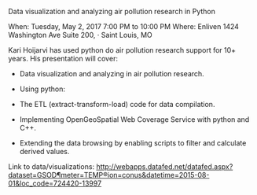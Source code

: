 Data visualization and analyzing air pollution research in Python

When: Tuesday, May 2, 2017 7:00 PM to 10:00 PM
Where: Enliven 1424 Washington Ave Suite 200, · Saint Louis, MO

Kari Hoijarvi has used python do air pollution research support for 10+ years. His presentation will cover:

- Data visualization and analyzing in air pollution research.

- Using python:

- The ETL (extract-transform-load) code for data compilation.

- Implementing OpenGeoSpatial Web Coverage Service with python and C++.

- Extending the data browsing by enabling scripts to filter and calculate derived values.

Link to data/visualizations: http://webapps.datafed.net/datafed.aspx?dataset=GSOD¶meter=TEMP®ion=conus&datetime=2015-08-01&loc_code=724420-13997

